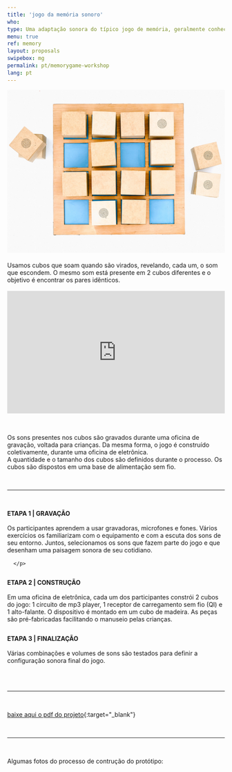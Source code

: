 ```yaml
---
title: 'jogo da memória sonoro'
who: 
type: Uma adaptação sonora do típico jogo de memória, geralmente conhecido com imagens.. 
menu: true
ref: memory
layout: proposals
swipebox: mg
permalink: pt/memorygame-workshop
lang: pt
---
```

<img src="../assets/posts/memorygame1.jpg" class="img-border">

<br>
<br>
Usamos cubos que soam quando são virados, revelando, cada um, o som que escondem. O mesmo som está presente em 2 cubos diferentes e o objetivo é encontrar os pares idênticos.
<br>
<br>
<div class="video-wrapper-side video-wrapper-16x9"><div style="padding:56.25% 0 0 0;position:relative;"><iframe src="https://player.vimeo.com/video/512180495?title=0&byline=0&portrait=0" style="position:absolute;top:0;left:0;width:100%;height:100%;" frameborder="0" allow="autoplay; fullscreen; picture-in-picture" allowfullscreen></iframe></div></div>
<br><br>

Os sons presentes nos cubos são gravados durante uma oficina de gravação, voltada para crianças. Da mesma forma, o jogo é construído coletivamente, durante uma oficina de eletrônica.
<br>
A quantidade e o tamanho dos cubos são definidos durante o processo.
Os cubos são dispostos em uma base de alimentação sem fio.


<br>

---

<br>
<div class="row">
  <div class="column">
     <p>
      <b>ETAPA 1 | GRAVAÇÃO</b><br><br>
Os participantes aprendem a usar gravadoras, microfones e fones. Vários exercícios os familiarizam com o equipamento e com a escuta dos sons de seu entorno. Juntos, selecionamos os sons que fazem parte do jogo e que desenham uma paisagem sonora de seu cotidiano.

      </p>
   </div>
    <div class="column">
          <p>
<b>ETAPA 2 | CONSTRUÇÃO</b><br><br>
Em uma oficina de eletrônica, cada um dos participantes constrói 2 cubos do jogo: 1 circuito de mp3 player, 1 receptor de carregamento sem fio (QI) e 1 alto-falante. O dispositivo é montado em um cubo de madeira. 
As peças são pré-fabricadas facilitando o manuseio pelas crianças.
      </p>
    </div>
    <div class="column">
          <p>
<b>ETAPA 3 | FINALIZAÇÃO</b><br><br>
Várias combinações e volumes de sons são testados para definir a configuração sonora final do jogo.
      </p>
    </div>
</div>
<br>
 
<br>
 
---

<br>

[baixe aqui o pdf do projeto](../assets/docs/jogo-da-memoria.pdf){:target="_blank"} 

<br>
 
---

<br>

Algumas fotos do processo de contrução do protótipo: